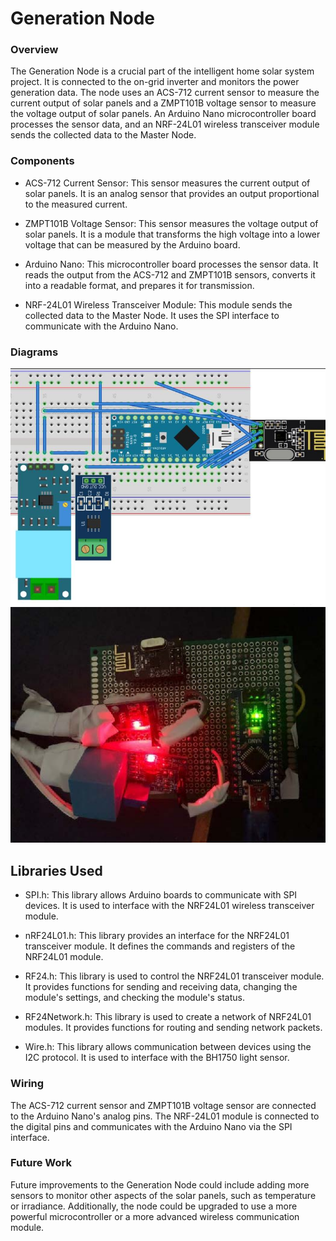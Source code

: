 # Generation Node  

### Overview
The Generation Node is a crucial part of the intelligent home solar system project. It is connected to the on-grid inverter and monitors the power generation data. The node uses an ACS-712 current sensor to measure the current output of solar panels and a ZMPT101B voltage sensor to measure the voltage output of solar panels. An Arduino Nano microcontroller board processes the sensor data, and an NRF-24L01 wireless transceiver module sends the collected data to the Master Node.

### Components
- ACS-712 Current Sensor: This sensor measures the current output of solar panels. It is an analog sensor that provides an output proportional to the measured current.

- ZMPT101B Voltage Sensor: This sensor measures the voltage output of solar panels. It is a module that transforms the high voltage into a lower voltage that can be measured by the Arduino board.

- Arduino Nano: This microcontroller board processes the sensor data. It reads the output from the ACS-712 and ZMPT101B sensors, converts it into a readable format, and prepares it for transmission.

- NRF-24L01 Wireless Transceiver Module: This module sends the collected data to the Master Node. It uses the SPI interface to communicate with the Arduino Nano.

### Diagrams
![Circuit Diagram](../../assets/generation_node.jpg)
![Picture](../../assets/generation_node_actual.jpg)

##  Libraries Used
- SPI.h: This library allows Arduino boards to communicate with SPI devices. It is used to interface with the NRF24L01 wireless transceiver module.

- nRF24L01.h: This library provides an interface for the NRF24L01 transceiver module. It defines the commands and registers of the NRF24L01 module.

- RF24.h: This library is used to control the NRF24L01 transceiver module. It provides functions for sending and receiving data, changing the module's settings, and checking the module's status.

- RF24Network.h: This library is used to create a network of NRF24L01 modules. It provides functions for routing and sending network packets.

- Wire.h: This library allows communication between devices using the I2C protocol. It is used to interface with the BH1750 light sensor.

### Wiring
The ACS-712 current sensor and ZMPT101B voltage sensor are connected to the Arduino Nano's analog pins. The NRF-24L01 module is connected to the digital pins and communicates with the Arduino Nano via the SPI interface.

### Future Work
Future improvements to the Generation Node could include adding more sensors to monitor other aspects of the solar panels, such as temperature or irradiance. Additionally, the node could be upgraded to use a more powerful microcontroller or a more advanced wireless communication module.